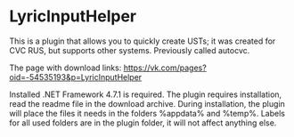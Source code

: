 # LyricInputHelper
This is a plugin that allows you to quickly create USTs; it was created for CVC RUS, but supports other systems. Previously called autocvc.

The page with download links:
https://vk.com/pages?oid=-54535193&p=LyricInputHelper

Installed .NET Framework 4.7.1 is required. The plugin requires installation, read the readme file in the download archive. During installation, the plugin will place the files it needs in the folders %appdata% and %temp%. Labels for all used folders are in the plugin folder, it will not affect anything else.

